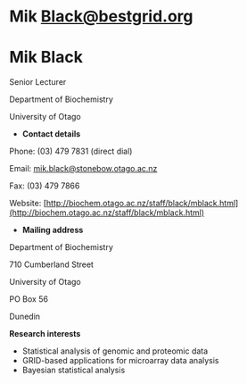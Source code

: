 # Mik Black@bestgrid.org

# Mik Black


Senior Lecturer

Department of Biochemistry

University of Otago

- **Contact details**

Phone:	(03) 479 7831 (direct dial)

Email:	mik.black@stonebow.otago.ac.nz

Fax:		(03) 479 7866

Website:	[http://biochem.otago.ac.nz/staff/black/mblack.html](http://biochem.otago.ac.nz/staff/black/mblack.html)

- **Mailing address**

Department of Biochemistry

710 Cumberland Street

University of Otago

PO Box 56

Dunedin

**Research interests**

- Statistical analysis of genomic and proteomic data
- GRID-based applications for microarray data analysis
- Bayesian statistical analysis
